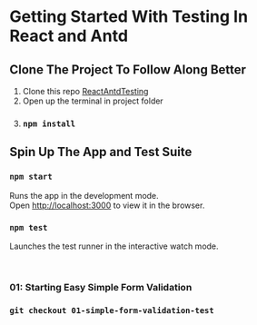 # Getting Started With Testing In React and Antd

## Clone The Project To Follow Along Better

1.  Clone this repo [ReactAntdTesting](https://github.com/DipeshGod/react_testing_antd.git)
2.  Open up the terminal in project folder
3.  ### `npm install`

## Spin Up The App and Test Suite

### `npm start`

Runs the app in the development mode.\
Open [http://localhost:3000](http://localhost:3000) to view it in the browser.

### `npm test`

Launches the test runner in the interactive watch mode.

<br>

### 01: Starting Easy Simple Form Validation

### `git checkout 01-simple-form-validation-test`
